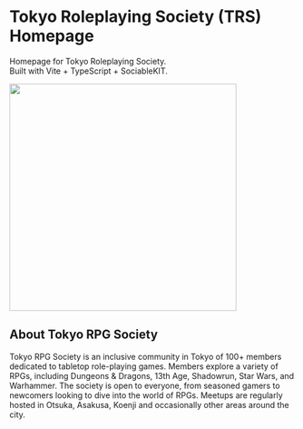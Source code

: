 # Tokyo Roleplaying Society (TRS) Homepage
Homepage for Tokyo Roleplaying Society. <br>
Built with Vite + TypeScript + SociableKIT.

<img src="https://github.com/user-attachments/assets/6f23cefb-ecf8-4714-9623-6ea4ba66174f" width="400">

## About Tokyo RPG Society
Tokyo RPG Society is an inclusive community in Tokyo of 100+ members dedicated to tabletop role-playing games. Members explore a variety of RPGs, including Dungeons & Dragons, 13th Age, Shadowrun, Star Wars, and Warhammer. The society is open to everyone, from seasoned gamers to newcomers looking to dive into the world of RPGs. Meetups are regularly hosted in Otsuka, Asakusa, Koenji and occasionally other areas around the city.

